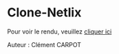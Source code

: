 # Clone-Netlix

Pour voir le rendu, veuillez <html> <a href="https://clementcarpot.github.io/Clone-Netlix/" target="_blank">cliquer ici</a> </html>

Auteur : Clément CARPOT
